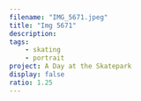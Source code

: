 ```yaml
---
filename: "IMG_5671.jpeg"
title: "Img 5671"
description:
tags:
    - skating
    - portrait
project: A Day at the Skatepark
display: false
ratio: 1.25
---
```

